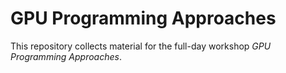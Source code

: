 # GPU Programming Approaches

This repository collects material for the full-day workshop *GPU Programming Approaches*.
